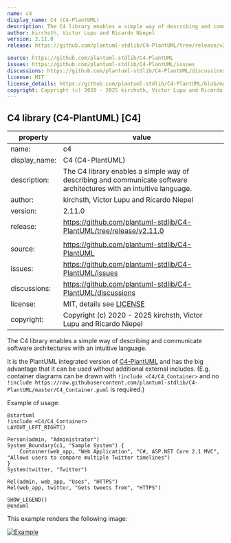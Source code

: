 ```yaml
---
name: c4
display_name: C4 (C4-PlantUML)
description: The C4 library enables a simple way of describing and communicate software architectures with an intuitive language.
author: kirchsth, Victor Lupu and Ricardo Niepel
version: 2.11.0
release: https://github.com/plantuml-stdlib/C4-PlantUML/tree/release/v2.11.0

source: https://github.com/plantuml-stdlib/C4-PlantUML
issues: https://github.com/plantuml-stdlib/C4-PlantUML/issues
discussions: https://github.com/plantuml-stdlib/C4-PlantUML/discussions
license: MIT
license_details: https://github.com/plantuml-stdlib/C4-PlantUML/blob/master/LICENSE
copyright: Copyright (c) 2020 - 2025 kirchsth, Victor Lupu and Ricardo Niepel
---
```


## C4 library (C4-PlantUML) [C4]

|property      | value                    |
|--------------|--------------------------|
|name:         | c4                       |
|display_name: | C4 (C4-PlantUML)         |
|description:  | The C4 library enables a simple way of describing and communicate software architectures with an intuitive language.
|author:       | kirchsth, Victor Lupu and Ricardo Niepel
|version:      | 2.11.0                   |
|release:      | https://github.com/plantuml-stdlib/C4-PlantUML/tree/release/v2.11.0
|              |                          | 
|source:       | https://github.com/plantuml-stdlib/C4-PlantUML
|issues:       | https://github.com/plantuml-stdlib/C4-PlantUML/issues
|discussions:  | https://github.com/plantuml-stdlib/C4-PlantUML/discussions
|license:      | MIT, details see [LICENSE](https://github.com/plantuml-stdlib/C4-PlantUML/blob/master/LICENSE)
|copyright:    | Copyright (c) 2020 - 2025 kirchsth, Victor Lupu and Ricardo Niepel

The C4 library enables a simple way of describing and communicate software architectures with an intuitive language.

It is the PlantUML integrated version of [C4-PlantUML](https://github.com/plantuml-stdlib/C4-PlantUML) and has the big advantage that it can be used without additional external includes.
(E.g. container diagrams can be drawn with `!include <C4/C4_Container>` and no `!include https://raw.githubusercontent.com/plantuml-stdlib/C4-PlantUML/master/C4_Container.puml` is required.)

Example of usage:

```plantuml
@startuml
!include <C4/C4_Container>
LAYOUT_LEFT_RIGHT()

Person(admin, "Administrator")
System_Boundary(c1, "Sample System") {
    Container(web_app, "Web Application", "C#, ASP.NET Core 2.1 MVC", "Allows users to compare multiple Twitter timelines")
}
System(twitter, "Twitter")

Rel(admin, web_app, "Uses", "HTTPS")
Rel(web_app, twitter, "Gets tweets from", "HTTPS")

SHOW_LEGEND()
@enduml
```

This example renders the following image:

[![Example](https://www.plantuml.com/plantuml/png/JL1TQy9047o_Nx5DNn8GYyN7KanJgmMhOivAdyAPRE7WFiBT1f7I_zvDjTfxMUvcPcTk9f5KeCuQSQDTRRe6uQ4OtnNZgl2Eb7OO7iKY_rXjPRMOliXgypgRopGJOeqXUfUgncetW2JlfuuK5FcGPA8yHa9RFVdEDIeSqth4f5BPrY2Si2I3Bm5yBaxf0VULQbjcxd0FUTiQNIlItYNyLDmE82_Nm-LKiYGWt0z7yFPUz5XkZ3z4w2A62EIXzhPLJB6T8TrRoeCcmW2aBHhsYXpn-nmofHF8Uyuq1iK6pT_dhh6saPKyvrAkooJx9LtGwvePKkGhzkCpUFjV8ihvQiTTpgRBP-vnWgxX-dy0)](https://www.plantuml.com/plantuml/uml/JL1TQy9047o_Nx5DNn8GYyN7KanJgmMhOivAdyAPRE7WFiBT1f7I_zvDjTfxMUvcPcTk9f5KeCuQSQDTRRe6uQ4OtnNZgl2Eb7OO7iKY_rXjPRMOliXgypgRopGJOeqXUfUgncetW2JlfuuK5FcGPA8yHa9RFVdEDIeSqth4f5BPrY2Si2I3Bm5yBaxf0VULQbjcxd0FUTiQNIlItYNyLDmE82_Nm-LKiYGWt0z7yFPUz5XkZ3z4w2A62EIXzhPLJB6T8TrRoeCcmW2aBHhsYXpn-nmofHF8Uyuq1iK6pT_dhh6saPKyvrAkooJx9LtGwvePKkGhzkCpUFjV8ihvQiTTpgRBP-vnWgxX-dy0)
